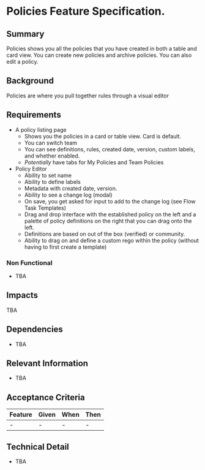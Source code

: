 # Policies Feature Specification.

## Summary

Policies shows you all the policies that you have created in both a table and card view. You can create new policies and archive policies. You can also edit a policy.

## Background

Policies are where you pull together rules through a visual editor

## Requirements

- A policy listing page
  - Shows you the policies in a card or table view. Card is default.
  - You can switch team
  - You can see definitions, rules, created date, version, custom labels, and whether enabled.
  - _Potentially_ have tabs for My Policies and Team Policies
- Policy Editor
  - Ability to set name 
  - Ability to define labels
  - Metadata with created date, version.
  - Ability to see a change log (modal)
  - On save, you get asked for input to add to the change log (see Flow Task Templates)
  - Drag and drop interface with the established policy on the left and a palette of policy definitions on the right that you can drag onto the left.
  - Definitions are based on out of the box (verified) or community.
  - Ability to drag on and define a custom rego within the policy (without having to first create a template)

### Non Functional

- TBA

## Impacts

TBA

## Dependencies

- TBA

## Relevant Information

- TBA

## Acceptance Criteria

| Feature | Given | When | Then
| --- | --- | --- | --- |
| - | - | - | - |

## Technical Detail

- TBA